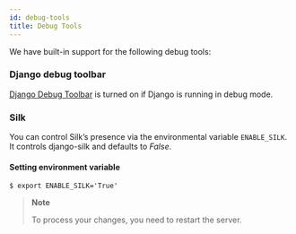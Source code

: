 ```yaml
---
id: debug-tools
title: Debug Tools
---
```


We have built-in support for the following debug tools:

### Django debug toolbar

[Django Debug Toolbar](https://github.com/jazzband/django-debug-toolbar) is turned on if Django is running in debug mode.

### Silk

You can control Silk’s presence via the environmental variable `ENABLE_SILK`. It controls django-silk and defaults to <em>False</em>.


#### Setting environment variable

```console
$ export ENABLE_SILK='True'
```

> **Note**
>
> To process your changes, you need to restart the server.
